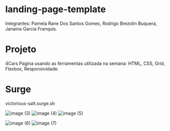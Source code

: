 
# landing-page-template
Integrantes:
Pamela Rane Dos Santos Gomes, 
Rodrigo Brezolin Buquera, 
Janaina Garcia Franquis.


# Projeto
4Cars
Pagina usando as ferramentas utilizada na semana: HTML, CSS, Grid, Flexbox, Responsividade.


# Surge
victorious-salt.surge.sh

![image (3)](https://user-images.githubusercontent.com/81252263/115089318-5b855c80-9ee8-11eb-9b53-8fe08a941b3c.png)
![image (4)](https://user-images.githubusercontent.com/81252263/115089320-5d4f2000-9ee8-11eb-9a29-b35cd91a911f.png)
![image (5)](https://user-images.githubusercontent.com/81252263/115089322-5d4f2000-9ee8-11eb-8b67-fc9a7c1c1719.png)

![image (6)](https://user-images.githubusercontent.com/81252263/115089537-cdf63c80-9ee8-11eb-9128-a07fdfc17382.png)
![image (7)](https://user-images.githubusercontent.com/81252263/115089539-ce8ed300-9ee8-11eb-867b-6acf428151ab.png)
